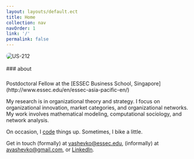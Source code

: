 ```yaml
---
layout: layouts/default.ect
title: Home
collection: nav
navOrder: 1
link: '/'
permalink: false
---
```


<div class="row">
<img src="images/leader-sm.jpg" alt="US-212" style="border-radius:0.5rem;">
</div>
<br>
<div class="grid-x grid-margin-x">
<div class="cell medium-3 large-2">
### about
</div>
<div class="cell medium-8 large-6">
<h3 class="show-for-medium"></h3>

<p class="lead">
Postdoctoral Fellow at the [ESSEC Business School, Singapore](http://www.essec.edu/en/essec-asia-pacific-en/)
</p>

My research is in organizational theory and strategy. I focus on organizational
innovation, market categories, and organizational networks. My work involves
mathematical modeling, computational sociology, and network analysis.

On occasion, I [code](https://github.com/balachia) things up. Sometimes, I bike a
little.

Get in touch (formally) at [vashevko@essec.edu](mailto:vashevko@essec.edu),
(informally) at [avashevko@gmail.com](mailto:avashevko@gmail.com), or
[LinkedIn](https://www.linkedin.com/pub/tony-vashevko/53/58a/84a/).

</div>
</div>

